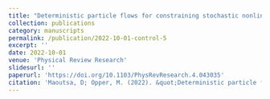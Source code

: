 ```yaml
---
title: "Deterministic particle flows for constraining stochastic nonlinear systems"
collection: publications
category: manuscripts
permalink: /publication/2022-10-01-control-5
excerpt: ''
date: 2022-10-01
venue: 'Physical Review Research'
slidesurl: ''
paperurl: 'https://doi.org/10.1103/PhysRevResearch.4.043035'
citation: 'Maoutsa, D; Opper, M. (2022). &quot;Deterministic particle flows for constraining stochastic nonlinear systems.&quot; <i>Physical Review Research</i>. 4.4 (2022): 043035.'
---
```


